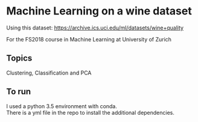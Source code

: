 # Machine Learning on a wine dataset
Using this dataset: https://archive.ics.uci.edu/ml/datasets/wine+quality    

For the FS2018 course in Machine Learning at University of Zurich

## Topics
Clustering, Classification and PCA

## To run
I used a python 3.5 environment with conda.     
There is a yml file in the repo to install the additional dependencies.
